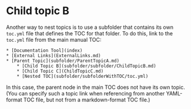 # Child topic B

Another way to nest topics is to use a subfolder that contains its own `toc.yml` file that defines the TOC for that folder. To do this, link to the `toc.yml` file from the main manual TOC:

```
* [Documentation Tool](index)
* [External Links](ExternalLinks.md)
* [Parent Topic](subfolder/ParentTopicA.md)
    * [Child Topic B](subfolder/subfolder/ChildTopicB.md)
    * [Child Topic C](ChildTopicC.md)
    * [Nested TOC](subfolder/subfolderWithTOC/toc.yml)
```

In this case, the parent node in the main TOC does not have its own topic. (You can specify such a topic link when referencing from another YAML-format TOC file, but not from a markdown-format TOC file.)
